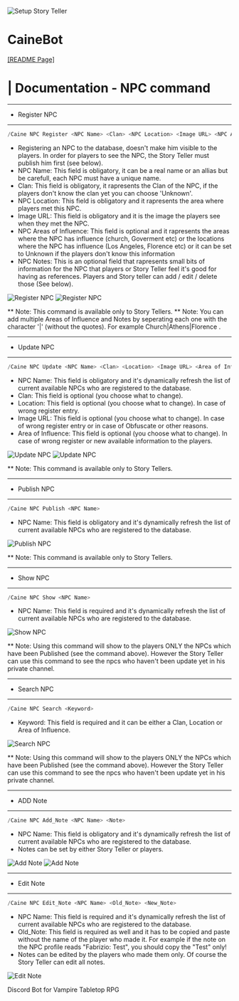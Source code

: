 ![Setup Story Teller](https://static.wikia.nocookie.net/whitewolf/images/a/a0/Caine.png/revision/latest/top-crop/width/360/height/360?cb=20190504162356)
# CaineBot

[[README Page]](https://github.com/nfanaropoulos/CaineBot/blob/main/README.md)

# | Documentation - NPC command

-----------------------------------------
  * Register NPC
-----------------------------------------
```C#
/Caine NPC Register <NPC Name> <Clan> <NPC Location> <Image URL> <NPC Areas of Influence> <NPC Notes>
```
* Registering an NPC to the database, doesn't make him visible to the players. In order for players to see the NPC, the Story Teller must publish him first (see below).
* NPC Name: This field is obligatory, it can be a real name or an allias but be carefull, each NPC must have a unique name.
* Clan: This field is obligatory, it rapresents the Clan of the NPC, if the players don't know the clan yet you can choose 'Unknown'.
* NPC Location: This field is obligatory and it rapresents the area where players met this NPC.
* Image URL: This field is obligatory and it is the image the players see when they met the NPC.
* NPC Areas of Influence: This field is optional and it rapresents the areas where the NPC has influence (church, Goverment etc) or the locations where the NPC has influence (Los Angeles, Florence etc) or it can be set to Unknown if the players don't know this information
* NPC Notes: This is an optional field that rapresents small bits of information for the NPC that players or Story Teller feel it's good for having as references. Players and Story teller can add / edit / delete those (See below).

![Register NPC](https://i.ibb.co/ZJT9Jp9/download-6.png)
![Register NPC](https://i.ibb.co/ZWnM7sV/download-7.png)

** Note: This command is available only to Story Tellers.
** Note: You can add multiple Areas of Influence and Notes by seperating each one with the character '|' (without the quotes). For example Church|Athens|Florence .

-----------------------------------------
  * Update NPC
-----------------------------------------
```C#
/Caine NPC Update <NPC Name> <Clan> <Location> <Image URL> <Area of Influence>
```
* NPC Name: This field is obligatory and it's dynamically refresh the list of current available NPCs who are registered to the database.
* Clan: This field is optional (you choose what to change).
* Location: This field is optional (you choose what to change). In case of wrong register entry.
* Image URL: This field is optional (you choose what to change). In case of wrong register entry or in case of Obfuscate or other reasons.
* Area of Influence: This field is optional (you choose what to change). In case of wrong register or new available information to the players.

![Update NPC](https://i.ibb.co/6wt8Fym/download-8.png)
![Update NPC](https://i.ibb.co/Qk8rCQG/download-9.png)

** Note: This command is available only to Story Tellers.

-----------------------------------------
  * Publish NPC
-----------------------------------------
```C#
/Caine NPC Publish <NPC Name> 
```
* NPC Name: This field is obligatory and it's dynamically refresh the list of current available NPCs who are registered to the database.

![Publish NPC](https://i.ibb.co/VMbSHVQ/download-10.png)

** Note: This command is available only to Story Tellers.

-----------------------------------------
  * Show NPC
-----------------------------------------
```C#
/Caine NPC Show <NPC Name> 
```
* NPC Name: This field is required and it's dynamically refresh the list of current available NPCs who are registered to the database.

![Show NPC](https://i.ibb.co/qxk5vgn/download-1.png)

** Note: Using this command will show to the players ONLY the NPCs which have been Published (see the command above). However the Story Teller can use this command to see the npcs who haven't been update yet in his private channel.

-----------------------------------------
  * Search NPC
-----------------------------------------
```C#
/Caine NPC Search <Keyword> 
```
* Keyword: This field is required and it can be either a Clan, Location or Area of Influence.

![Search NPC](https://i.ibb.co/F6rzgQ9/download-2.png)

** Note: Using this command will show to the players ONLY the NPCs which have been Published (see the command above). However the Story Teller can use this command to see the npcs who haven't been update yet in his private channel.

-----------------------------------------
  * ADD Note
-----------------------------------------
```C#
/Caine NPC Add_Note <NPC Name> <Note> 
```
* NPC Name: This field is obligatory and it's dynamically refresh the list of current available NPCs who are registered to the database.
* Notes can be set by either Story Teller or players.

![Add Note](https://i.ibb.co/FVSc129/download-11.png)
![Add Note](https://i.ibb.co/dkJz1nx/download-12.png)

-----------------------------------------
  * Edit Note
-----------------------------------------
```C#
/Caine NPC Edit_Note <NPC Name> <Old_Note> <New_Note> 
```
* NPC Name: This field is required and it's dynamically refresh the list of current available NPCs who are registered to the database.
* Old_Note: This field is required as well and it has to be copied and paste without the name of the player who made it. For example if the note on the NPC profile reads "Fabrizio: Test", you should copy the "Test" only!
* Notes can be edited by the players who made them only. Of course the Story Teller can edit all notes.

![Edit Note](https://i.ibb.co/KKBgxfq/download.png)

Discord Bot for Vampire Tabletop RPG
